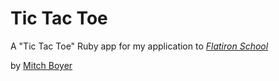 # Tic Tac Toe

A "Tic Tac Toe" Ruby app for my application to [*Flatiron School*](http://flatironschool.com)

by [Mitch Boyer](http://mitchboyer.com)
